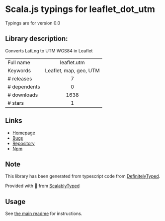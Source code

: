 
# Scala.js typings for leaflet_dot_utm

Typings are for version 0.0

## Library description:
Converts LatLng to UTM WGS84 in Leaflet

|                    |                 |
| ------------------ | :-------------: |
| Full name          | leaflet.utm |
| Keywords           | Leaflet, map, geo, UTM |
| # releases         | 7 |
| # dependents       | 0 |
| # downloads        | 1638 |
| # stars            | 1 |

## Links
- [Homepage](https://github.com/jjimenezshaw/Leaflet.UTM#readme)
- [Bugs](https://github.com/jjimenezshaw/Leaflet.UTM/issues)
- [Repository](https://github.com/jjimenezshaw/Leaflet.UTM)
- [Npm](https://www.npmjs.com/package/leaflet.utm)
    


## Note
This library has been generated from typescript code from [DefinitelyTyped](https://definitelytyped.org).

Provided with :purple_heart: from [ScalablyTyped](https://github.com/oyvindberg/ScalablyTyped)

## Usage
See [the main readme](../../readme.md) for instructions.


